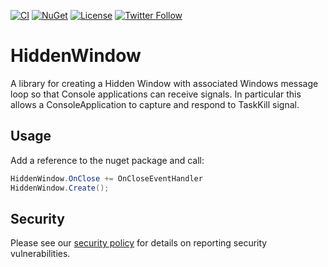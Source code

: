 [![CI](https://github.com/G-Research/hiddenwindow/actions/workflows/ci.yml/badge.svg?branch=main&event=push)](https://github.com/G-Research/hiddenwindow/actions/workflows/ci.yml?query=branch%main+event%3Apush)
[![NuGet](https://img.shields.io/nuget/vpre/consul)](https://www.nuget.org/packages/Consul/absoluteLatest)
[![License](https://img.shields.io/github/license/G-Research/hiddenwindow.svg?label=License)](https://github.com/G-Research/hiddenwindow/blob/main/LICENSE)
[![Twitter Follow](https://img.shields.io/twitter/follow/oss_gr.svg?label=Twitter)](https://twitter.com/oss_gr)

# HiddenWindow

A library for creating a Hidden Window with associated Windows message loop so that Console applications can receive signals.
In particular this allows a ConsoleApplication to capture and respond to TaskKill signal.

## Usage

Add a reference to the nuget package and call:

```C#
HiddenWindow.OnClose += OnCloseEventHandler
HiddenWindow.Create();
```

## Security

Please see our [security policy](https://github.com/G-Research/HiddenWindow/blob/main/SECURITY.md) for details on reporting security vulnerabilities.
